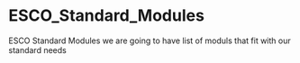 # ESCO_Standard_Modules
ESCO Standard Modules
we are going to have list of moduls that fit with our standard needs 
